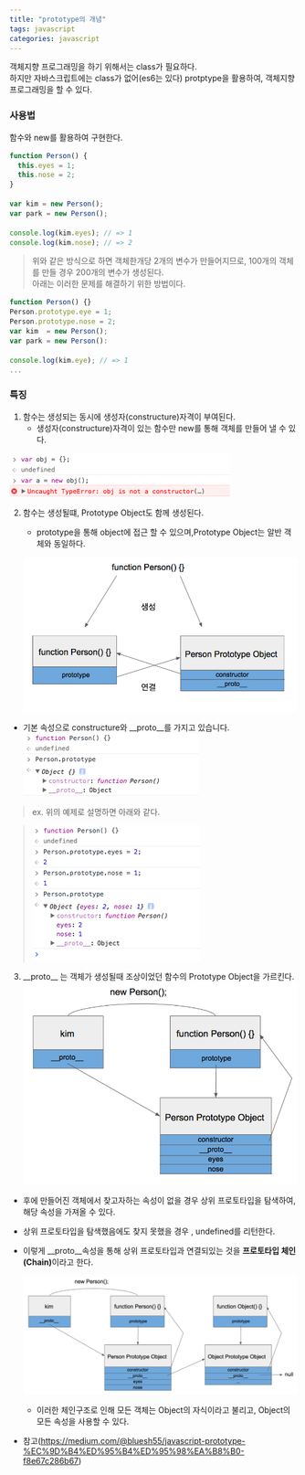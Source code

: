 ```yaml
---
title: "prototype의 개념"
tags: javascript
categories: javascript
---
```


객체지향 프로그래밍을 하기 위해서는 class가 필요하다.<br/>
하지만 자바스크립트에는 class가 없어(es6는 있다) protptype을 활용하여, 객체지향 프로그래밍을 할 수 있다.

### 사용법

함수와 new를 활용하여 구현한다.

```javascript
function Person() {
  this.eyes = 1;
  this.nose = 2;
}

var kim = new Person();
var park = new Person();

console.log(kim.eyes); // => 1
console.log(kim.nose); // => 2
```

> 위와 같은 방식으로 하면 객체한개당 2개의 변수가 만들어지므로,
> 100개의 객체를 만들 경우 200개의 변수가 생성된다.<br/>
> 아래는 이러한 문제를 해결하기 위한 방법이다.

```javascript
function Person() {}
Person.prototype.eye = 1;
Person.prototype.nose = 2;
var kim  = new Person();
var park = new Person():

console.log(kim.eye); // => 1
...
```

### 특징

1.  함수는 생성되는 동시에 생성자(constructure)자격이 부여된다.
    - 생성자(constructure)자격이 있는 함수만 new를 통해 객체를 만들어 낼 수 있다.

![prototype constructure](/assets/images/post/img-prototype-constructure.png)

2. 함수는 생성될떄, Prototype Object도 함께 생성된다.

   - prototype을 통해 object에 접근 할 수 있으며,Prototype Object는 알반 객체와 동일하다.

   ![prototype object](/assets/images/post/img-prototype-object.png)

- 기본 속성으로 constructure와 \_\_proto\_\_를 가지고 있습니다.
  ![prototype object-02](/assets/images/post/img-prototype-object-02.png)

> ex. 위의 예제로 설명하면 아래와 같다.

> ![prototype ex](/assets/images/post/img-prototype-ex.png)

3. \_\_proto\_\_ 는 객체가 생성될때 조상이었던 함수의 Prototype Object을 가르킨다.
   ![prototype 상속](/assets/images/post/img-prototype-props.png)

- 후에 만들어진 객체에서 찾고자하는 속성이 없을 경우 상위 프로토타입을 탐색하여, 해당 속성을 가져올 수 있다.
- 상위 프로토타입을 탐색했음에도 찾지 못했을 경우 , undefined를 리턴한다.
- 이렇게 \_\_proto\_\_속성을 통해 상위 프로토타입과 연결되있는 것을 <b>프로토타입 체인(Chain)</b>이라고 한다.

  ![prototype chain](/assets/images/post/img-prototype-chain.png)

  - 이러한 체인구조로 인해 모든 객체는 Object의 자식이라고 불리고, Object의 모든 속성을 사용할 수 있다.

* 참고(https://medium.com/@bluesh55/javascript-prototype-%EC%9D%B4%ED%95%B4%ED%95%98%EA%B8%B0-f8e67c286b67)

